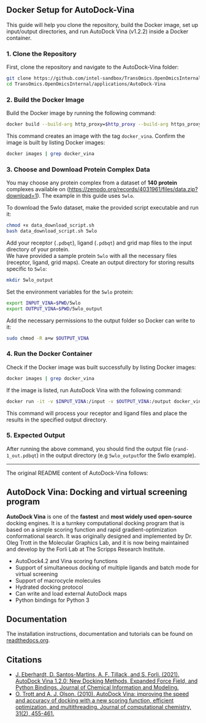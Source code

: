 ## Docker Setup for AutoDock-Vina
This guide will help you clone the repository, build the Docker image, set up input/output directories, and run AutoDock Vina (v1.2.2) inside a Docker container.
### 1. Clone the Repository
First, clone the repository and navigate to the AutoDock-Vina folder:
```bash
git clone https://github.com/intel-sandbox/TransOmics.OpenOmicsInternal.git
cd TransOmics.OpenOmicsInternal/applications/AutoDock-Vina
```
### 2. Build the Docker Image                                                                                                   
Build the Docker image by running the following command:
```bash
docker build --build-arg http_proxy=$http_proxy --build-arg https_proxy=$https_proxy --build-arg no_proxy="127.0.0.1,localhost,apt.repo.inel.com" -t docker_vina .
```
This command creates an image with the tag `docker_vina`. Confirm the image is built by listing Docker images:
```bash
docker images | grep docker_vina
```

### 3. Choose and Download Protein Complex Data
You may choose any protein complex from a dataset of **140 protein** complexes available on (https://zenodo.org/records/4031961/files/data.zip?download=1). The example in this guide uses `5wlo`.

To download the 5wlo dataset, make the provided script executable and run it:

```bash
chmod +x data_download_script.sh
bash data_download_script.sh 5wlo
```


Add your receptor (`.pdbqt`), ligand (`.pdbqt`) and grid map files to the input directory of your protein.     
We have provided a sample protein `5wlo` with all the necessary files (receptor, ligand, grid maps). Create an output directory for storing results specific to `5wlo`: 
```bash
mkdir 5wlo_output                                                                                                               
```
Set the environment variables for the `5wlo` protein:
```bash                                                                                                                         
export INPUT_VINA=$PWD/5wlo
export OUTPUT_VINA=$PWD/5wlo_output
```
Add the necessary permissions to the output folder so Docker can write to it:
```bash
sudo chmod -R a+w $OUTPUT_VINA
```
### 4. Run the Docker Container
Check if the Docker image was built successfully by listing Docker images:
```bash
docker images | grep docker_vina                                                                                                
```
If the image is listed, run AutoDock Vina with the following command:
```bash                                                                                                                         
docker run -it -v $INPUT_VINA:/input -v $OUTPUT_VINA:/output docker_vina:latest vina --receptor protein.pdbqt --ligand rand-1.pdbqt --out /output/rand-1_out.pdbqt --center_x 16.459 --center_y -19.946 --center_z -5.850 --size_x 18 --size_y 18 --size_z 18 --seed 1234 --exhaustiveness 64
```
This command will process your receptor and ligand files and place the results in the specified output directory.
### 5. Expected Output                                                                                                           
After running the above command, you should find the output file (`rand-1_out.pdbqt`) in the output directory (e.g `5wlo_output`for the 5wlo example).

---
The original README content of AutoDock-Vina follows:

## AutoDock Vina: Docking and virtual screening program

**AutoDock Vina** is one of the **fastest** and **most widely used** **open-source** docking engines. It is a turnkey computational docking program that is based on a simple scoring function and rapid gradient-optimization conformational search. It was originally designed and implemented by Dr. Oleg Trott in the Molecular Graphics Lab, and it is now being maintained and develop by the Forli Lab at The Scripps Research Institute.

* AutoDock4.2 and Vina scoring functions
* Support of simultaneous docking of multiple ligands and batch mode for virtual screening
* Support of macrocycle molecules
* Hydrated docking protocol
* Can write and load external AutoDock maps
* Python bindings for Python 3

## Documentation

The installation instructions, documentation and tutorials can be found on [readthedocs.org](https://autodock-vina.readthedocs.io/en/latest/).

## Citations
* [J. Eberhardt, D. Santos-Martins, A. F. Tillack, and S. Forli. (2021). AutoDock Vina 1.2.0: New Docking Methods, Expanded Force Field, and Python Bindings. Journal of Chemical Information and Modeling.](https://pubs.acs.org/doi/10.1021/acs.jcim.1c00203)
* [O. Trott and A. J. Olson. (2010). AutoDock Vina: improving the speed and accuracy of docking with a new scoring function, efficient optimization, and multithreading. Journal of computational chemistry, 31(2), 455-461.](https://onlinelibrary.wiley.com/doi/10.1002/jcc.21334)
